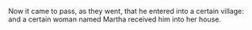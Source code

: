 Now it came to pass, as they went, that he entered into a certain village: and a certain woman named Martha received him into her house.
